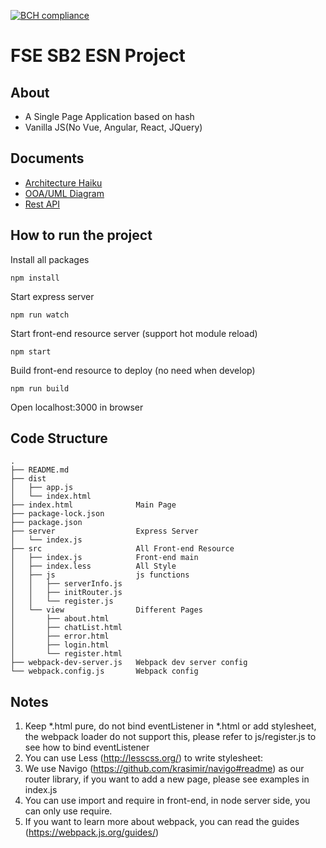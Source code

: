 [![BCH compliance](https://bettercodehub.com/edge/badge/cmusv-fse/f19-ESN-SB2?branch=master&token=ec3c9a3d44156002dd5e4debeec0dbbf05bebdbb)](https://bettercodehub.com/)

# FSE SB2 ESN Project
## About
* A Single Page Application based on hash
* Vanilla JS(No Vue, Angular, React, JQuery)

## Documents
* [Architecture Haiku](https://drive.google.com/open?id=1XvmNesWl7x0G3_e_yFWfrFfvacbbHwhM)
* [OOA/UML Diagram](https://drive.google.com/drive/folders/1JonuDBP1Gf3wSTkMVeVivOKOA34FsPI0?usp=sharing)
* [Rest API](https://documenter.getpostman.com/view/3161844/SVn2PbnT?version=latest) 

## How to run the project
Install all packages
```
npm install
```
Start express server
```
npm run watch
```
Start front-end resource server (support hot module reload)
```
npm start
```
Build front-end resource to deploy (no need when develop)
```
npm run build
```
Open localhost:3000 in browser

## Code Structure
```
.
├── README.md
├── dist
│   ├── app.js
│   └── index.html
├── index.html              Main Page
├── package-lock.json
├── package.json
├── server                  Express Server
│   └── index.js
├── src                     All Front-end Resource
│   ├── index.js            Front-end main 
│   ├── index.less          All Style
│   ├── js                  js functions
│   │   ├── serverInfo.js
│   │   ├── initRouter.js
│   │   └── register.js
│   └── view                Different Pages
│       ├── about.html
│       ├── chatList.html
│       ├── error.html
│       ├── login.html
│       └── register.html
├── webpack-dev-server.js   Webpack dev server config
└── webpack.config.js       Webpack config

```

## Notes
1. Keep *.html pure, do not bind eventListener in *.html or add stylesheet, the webpack loader do not support this, please refer to js/register.js to see how to bind eventListener
2. You can use Less (http://lesscss.org/) to write stylesheet:
3. We use Navigo (https://github.com/krasimir/navigo#readme) as our router library, if you want to add a new page, please see examples in index.js
4. You can use import and require in front-end, in node server side, you can only use require.
5. If you want to learn more about webpack, you can read the guides (https://webpack.js.org/guides/)
